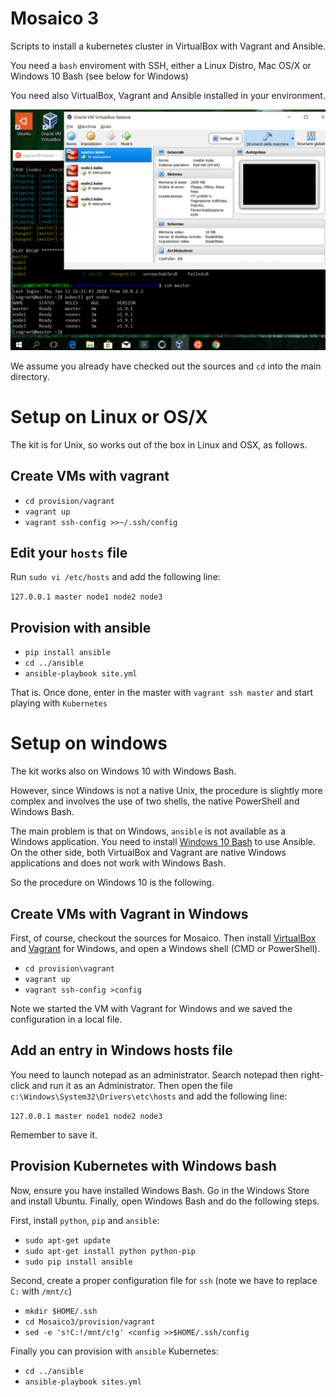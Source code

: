 # Mosaico 3

Scripts to install a kubernetes cluster in VirtualBox with Vagrant and Ansible.

You need a `bash` enviroment with SSH, either a Linux Distro, Mac OS/X or Windows 10 Bash (see below for Windows)

You need also VirtualBox, Vagrant and Ansible installed in your environment. 

![Kubernetes On VirtualBox in Windows](kubernetes-the-hard-way.png)

We assume you already have checked out the sources and `cd` into the main directory.

# Setup on Linux  or OS/X

The kit is for Unix, so works out of the box in Linux and OSX, as follows.

## Create VMs with vagrant

- `cd provision/vagrant`
- `vagrant up`
- `vagrant ssh-config >>~/.ssh/config`

## Edit your `hosts` file

Run `sudo vi /etc/hosts` and add the following line:

`127.0.0.1 master node1 node2 node3`

## Provision with ansible

- `pip install ansible`
- `cd ../ansible`
- `ansible-playbook site.yml`

That is. Once done, enter in the master with `vagrant ssh master` and start playing with `Kubernetes`

# Setup on windows

The kit works also on Windows 10 with Windows Bash. 

However, since Windows is not a native Unix, the procedure is slightly more complex and involves the use of two shells, the native PowerShell and Windows Bash.

The main problem is that on Windows, `ansible` is not available as a Windows application. You need to install [Windows 10 Bash](https://www.windowscentral.com/how-install-bash-shell-command-line-windows-10) to use Ansible.  On the other side, both VirtualBox and Vagrant are native Windows applications and does not work with Windows Bash.

So the procedure on Windows 10 is the following.

## Create VMs with Vagrant in Windows

First, of course, checkout the sources for Mosaico. Then install [VirtualBox](https://www.virtualbox.org/wiki/Downloads) and [Vagrant](https://www.vagrantup.com/downloads.html) for Windows, and open a Windows shell (CMD or PowerShell).

- `cd provision\vagrant`
- `vagrant up`
- `vagrant ssh-config >config`

Note we started the VM with Vagrant for Windows and we saved the configuration in a local file.

## Add an entry in Windows hosts file

You need to launch notepad as an administrator. Search notepad then right-click and run it as an Administrator. Then open the file `c:\Windows\System32\Drivers\etc\hosts` and add the following line:

`127.0.0.1 master node1 node2 node3`

Remember to save it.

## Provision Kubernetes with Windows bash

Now, ensure you have installed Windows Bash. Go in the Windows Store and install Ubuntu.
Finally, open Windows Bash and do the following steps.

First, install `python`, `pip` and `ansible`:

- `sudo apt-get update`
- `sudo apt-get install python python-pip`
- `sudo pip install ansible`

Second, create a proper configuration file for `ssh` (note we have to replace  `C:` with `/mnt/c`)

- `mkdir $HOME/.ssh`
- `cd Mosaico3/provision/vagrant`
- `sed -e 's!C:!/mnt/c!g' <config >>$HOME/.ssh/config`

Finally you can provision with `ansible` Kubernetes:

- `cd ../ansible`
- `ansible-playbook sites.yml`
